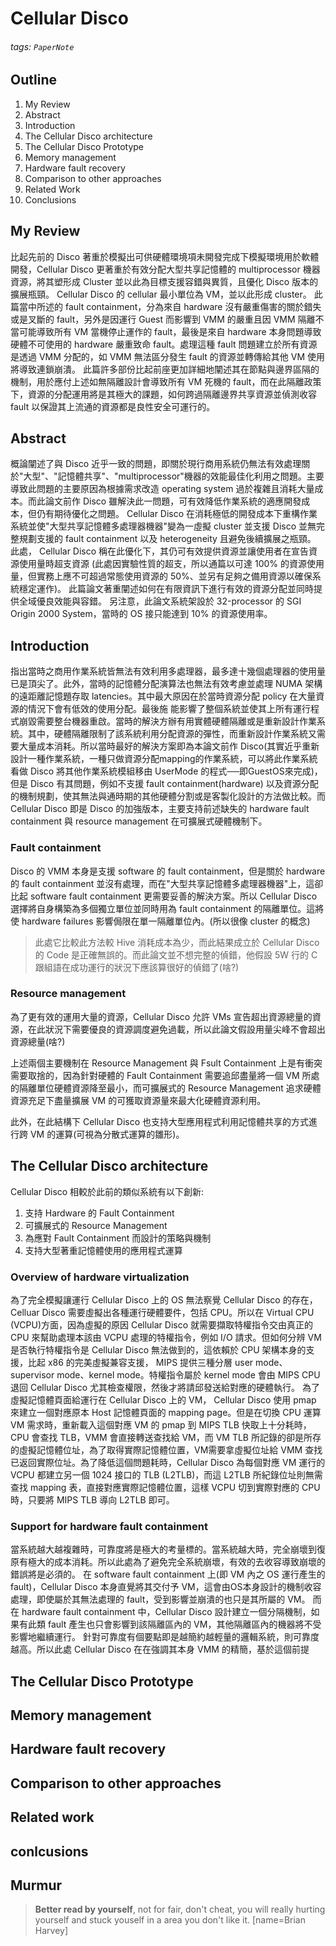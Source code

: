 Cellular Disco
===
###### tags: `PaperNote`

## Outline

1. My Review
2. Abstract
3. Introduction
4. The Cellular Disco architecture
5. The Cellular Disco Prototype
6. Memory management
7. Hardware fault recovery
8. Comparison to other approaches
9. Related Work
10. Conclusions

## My Review
比起先前的 Disco 著重於模擬出可供硬體環境項未開發完成下模擬環境用於軟體開發，Cellular Disco 更著重於有效分配大型共享記憶體的 multiprocessor 機器資源，將其塑形成 Cluster 並以此為目標支援容錯與異質，且優化 Disco 版本的擴展瓶頸。
Cellular Disco 的 cellular 最小單位為 VM，並以此形成 cluster。
此篇當中所述的 fault containment，分為來自 hardware 沒有嚴重傷害的關於錯失或是叉斷的 fault，另外是因運行 
Guest 而影響到 VMM 的嚴重且因 VMM 隔離不當可能導致所有 VM 當機停止運作的 fault，最後是來自 hardware 本身問題導致硬體不可使用的 hardware 嚴重致命 fault。處理這種 fault 問題建立於所有資源是透過 VMM 分配的，如 VMM 無法區分發生 fault 的資源並轉傳給其他 VM 使用將導致連鎖崩潰。
此篇許多部份比起前座更加詳細地闡述其在節點與邊界區隔的機制，用於應付上述如無隔離設計會導致所有 VM 死機的 fault，而在此隔離政策下，資源的分配運用將是其極大的課題，如何跨過隔離邊界共享資源並偵測收容 fault 以保證其上流通的資源都是良性安全可運行的。

## Abstract
概論闡述了與 Disco 近乎一致的問題，即關於現行商用系統仍無法有效處理關於"大型"、"記憶體共享"、"multiprocessor"機器的效能最佳化利用之問題。主要導致此問題的主要原因為根據需求改造 operating system 過於複雜且消耗大量成本。而此論文前作 Disco 雖解決此一問題，可有效降低作業系統的適應開發成本，但仍有期待優化之問題。
Cellular Disco 在消耗極低的開發成本下重構作業系統並使"大型共享記憶體多處理器機器"變為一虛擬 cluster 並支援 Disco 並無完整規劃支援的 fault containment 以及 heterogeneity 且避免後續擴展之瓶頸。
此處， Cellular Disco 稱在此優化下，其仍可有效提供資源並讓使用者在宣告資源使用量時超支資源 (此處因實驗性質的超支，所以通篇以可達 100% 的資源使用量，但實務上應不可超過常態使用資源的 50%、並另有足夠之備用資源以確保系統穩定運作)。
此篇論文著重闡述如何在有限資訊下進行有效的資源分配並同時提供全域優良效能與容錯。
另注意，此論文系統架設於 32-processor 的 SGI Origin 2000 System，當時的 OS 接只能達到 10% 的資源使用率。

## Introduction
指出當時之商用作業系統皆無法有效利用多處理器，最多達十幾個處理器的使用量已是頂尖了。此外，當時的記憶體分配演算法也無法有效考慮並處理 NUMA 架構的遠距離記憶題存取 latencies。其中最大原因在於當時資源分配 policy 在大量資源的情況下會有低效的使用分配。最後施 能影響了整個系統並使其上所有運行程式崩毀需要整台機器重啟。當時的解決方辦有用實體硬體隔離或是重新設計作業系統。其中，硬體隔離限制了該系統利用分配資源的彈性，而重新設計作業系統又需要大量成本消耗。所以當時最好的解決方案即為本論文前作 Disco(其實近乎重新設計一種作業系統，一種只做資源分配mapping的作業系統，可以將此作業系統看做 Disco 將其他作業系統模組移由 UserMode 的程式──即GuestOS來完成)，但是 Disco 有其問題，例如不支援 fault containment(hardware) 以及資源分配的機制規劃，使其無法與通時期的其他硬體分割或是客製化設計的方法做比較。而 Cellular Disco 即是 Disco 的加強版本，主要支持前述缺失的 hardware fault containment 與 resource management 在可擴展式硬體機制下。

### Fault containment
Disco 的 VMM 本身是支援 software 的 fault containment，但是關於 hardware 的 fault containment 並沒有處理，而在"大型共享記憶體多處理器機器"上，這卻比起 software fault containment 更需要妥善的解決方案。所以 Cellular Disco 選擇將自身構築為多個獨立單位並同時用為 fault containment 的隔離單位。這將使 hardware failures 影響侷限在單一隔離單位內。(所以很像 cluster 的概念)
>此處它比較此方法較 Hive 消耗成本為少，而此結果成立於 Cellular Disco 的 Code 是正確無誤的。而此論文並不想完整的偵錯，他假設 5W 行的 C 跟組語在成功運行的狀況下應該算很好的偵錯了(啥?)

### Resource management
為了更有效的運用大量的資源，Cellular Disco 允許 VMs 宣告超出資源總量的資源，在此狀況下需要優良的資源調度避免過載，所以此論文假設用量尖峰不會超出資源總量(啥?)

上述兩個主要機制在 Resource Management 與 Fsult Containment 上是有衝突需要取捨的，因為針對硬體的 Fault Containment 需要追邱盡量將一個 VM 所處的隔離單位硬體資源降至最小，而可擴展式的 Resource Management 追求硬體資源充足下盡量擴展 VM 的可獲取資源量來最大化硬體資源利用。

此外，在此結構下 Cellular Disco 也支持大型應用程式利用記憶體共享的方式進行跨 VM 的運算(可視為分散式運算的雛形)。

## The Cellular Disco architecture
Cellular Disco 相較於此前的類似系統有以下創新:
1. 支持 Hardware 的 Fault Containment
2. 可擴展式的 Resource Management 
3. 為應對 Fault Containment 而設計的策略與機制
4. 支持大型著重記憶體使用的應用程式運算

### Overview of hardware virtualization
為了完全模擬讓運行 Cellular Disco 上的 OS 無法察覺 Cellular Disco 的存在，Celluar Disco 需要虛擬出各種運行硬體要件，包括 CPU。所以在 Virtual CPU (VCPU)方面，因為虛擬的原因 Cellular Disco 就需要擷取特權指令交由真正的 CPU 來幫助處理本該由 VCPU 處理的特權指令，例如 I/O 請求。但如何分辨 VM 是否執行特權指令是 Cellular Disco 無法做到的，這依賴於 CPU 架構本身的支援，比起 x86 的完美虛擬兼容支援， MIPS 提供三種分層 user mode、supervisor mode、kernel mode。特權指令屬於 kernel mode 會由 MIPS CPU 退回 Cellular Disco 尤其檢查權限，然後才將請邱發送給對應的硬體執行。
為了虛擬記憶體頁面給運行在 Cellular Disco 上的 VM， Cellular Disco 使用 pmap 來建立一個對應原本 Host 記憶體頁面的 mapping page。但是在切換 CPU 運算 VM 需求時，重新載入這個對應 VM 的 pmap 到 MIPS TLB 快取上十分耗時，CPU 會查找 TLB，VMM 會直接轉送查找給 VM，而 VM TLB 所記錄的卻是所存的虛擬記憶體位址，為了取得實際記憶體位置，VM需要拿虛擬位址給 VMM 查找已返回實際位址。為了降低這個問題耗時，Cellular Disco 為每個對應 VM 運行的 VCPU 都建立另一個 1024 接口的 TLB (L2TLB)，而這 L2TLB 所紀錄位址則無需查找 mapping 表，直接對應實際記憶體位置，這樣 VCPU 切到實際對應的 CPU 時，只要將 MIPS TLB 導向 L2TLB 即可。

### Support for hardware fault containment
當系統越大越複雜時，可靠度將是極大的考量標的。當系統越大時，完全崩壞到復原有極大的成本消耗。所以此處為了避免完全系統崩壞，有效的去收容導致崩壞的錯誤將是必須的。
在 software fault containment 上(即 VM 內之 OS 運行產生的 fault)，Cellular Disco 本身直覺將其交付予 VM，這會由OS本身設計的機制收容處理，即使屬於其無法處理的 fault，受到影響並崩潰的也只是其所屬的 VM。
而在 hardware fault containment 中，Cellular Disco 設計建立一個分隔機制，如果有此類 fault 產生也只會影響到該隔離區內的 VM，其他隔離區內的機器將不受影響地繼續運行。
針對可靠度有個要點即是越簡約越輕量的邏輯系統，則可靠度越高。所以此處 Cellular Disco 在在強調其本身 VMM 的精簡，基於這個前提


## The Cellular Disco Prototype

## Memory management

## Hardware fault recovery

## Comparison to other approaches

## Related work

## conlcusions

## Murmur

>**Better read by yourself**, not for fair, don't cheat, you will really hurting yourself and stuck youself in a area you don't like it. 
[name=Brian Harvey]